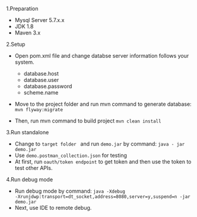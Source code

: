 1.Preparation

- Mysql Server 5.7.x.x
- JDK 1.8
- Maven 3.x

2.Setup<br>
- Open pom.xml file and change databse server information follows your system.
  
    + database.host
    + database.user
    + database.password
    + scheme.name<br>
    
- Move to the project folder and run mvn command to generate database: <code>mvn flyway:migrate</code>
- Then, run mvn command to build project <code>mvn clean install </code>

3.Run standalone
- Change to <code>target folder </code> and run <code>demo.jar</code> by command: <code>java - jar demo.jar </code><br>
- Use <code>demo.postman_collection.json</code> for testing
- At first, run <code>oauth/token endpoint</code> to get token and then use the token to test other APIs.<br>

4.Run debug mode
- Run debug mode by command: <code>java -Xdebug -Xrunjdwp:transport=dt_socket,address=8080,server=y,suspend=n -jar demo.jar </code>
- Next, use IDE to remote debug.
